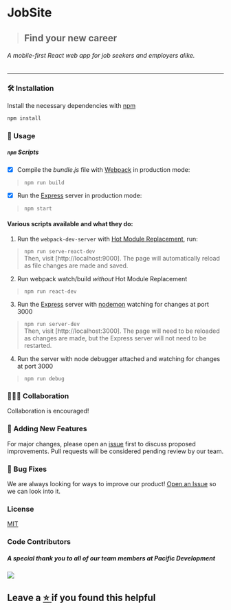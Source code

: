 # JobSite
> ## Find your new career
###### A mobile-first React web app for job seekers and employers alike.
<hr/>


### 🛠️  Installation

Install the necessary dependencies with [npm](https://docs.npmjs.com/downloading-and-installing-node-js-and-npm)
```bash
npm install
```

### 🔌  Usage

##### `npm` Scripts

- [x] Compile the *bundle.js* file with [Webpack](https://github.com/webpack/webpack) in production mode:

> ``` npm run build ```

- [x] Run the [Express](https://github.com/expressjs/express) server in production mode:

> ``` npm start ```

 #### Various scripts available and what they do:

1. Run the `webpack-dev-server` with [Hot Module Replacement](https://webpack.js.org/concepts/hot-module-replacement/), run:

> ```npm run serve-react-dev``` <br/>
Then, visit [http://localhost:9000]. The page will automatically reload as file changes are made and saved.

 2. Run webpack watch/build *without* Hot Module Replacement

> `npm run react-dev`


 3. Run the [Express](https://github.com/expressjs/express) server with [nodemon](https://nodemon.io/) watching for changes at port 3000

> `npm run server-dev` <br/>
Then, visit [http://localhost:3000]. The page will need to be reloaded as changes are made, but the Express server will not need to be restarted.


4. Run the server with node debugger attached and watching for changes at port 3000

> `npm run debug`


### 🧑‍🤝‍🧑  Collaboration

Collaboration is encouraged!

### 📌  Adding New Features

For major changes, please open an [issue](https://github.com/PacificDevelopment/JobSite/issues) first to discuss proposed improvements. Pull requests will be considered pending review by our team.

### 🐞  Bug Fixes

We are always looking for ways to improve our product! <a href="https://github.com/PacificDevelopment/JobSite/issues">Open an Issue</a> so we can look into it.



### License
[MIT](./LICENSE.md)


### Code Contributors

##### A special thank you to all of our team members at Pacific Development<br/>
<a href="https://github.com/PacificDevelopment/JobSite/graphs/contributors">
  <img src="https://contrib.rocks/image?repo=PacificDevelopment/JobSite" />
</a>



## Leave a <a href="https://github.com/PacificDevelopment/JobSite/"> :star: </a>  if you found this helpful

